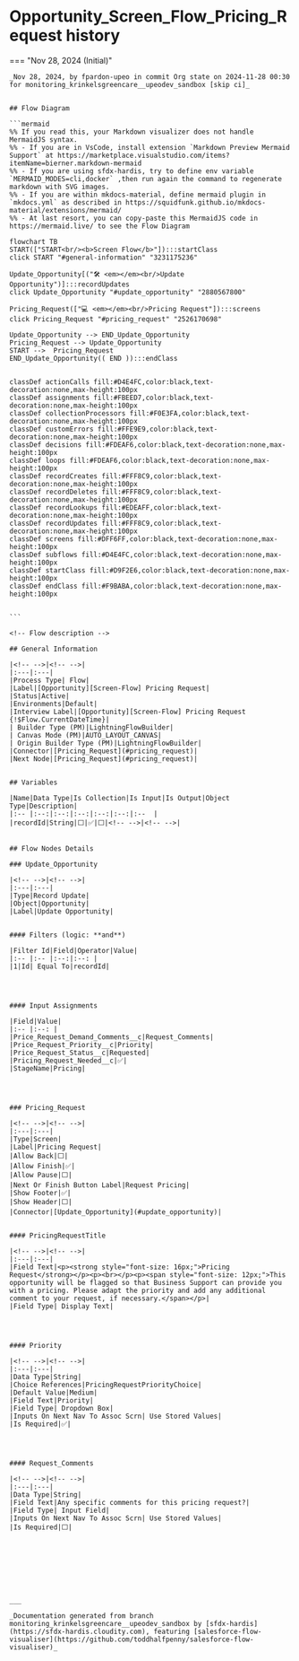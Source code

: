 # Opportunity_Screen_Flow_Pricing_Request history

<!-- This page has been generated to be viewed with mkdocs-material, you can not view it just as markdown . Activate tab plugin following the doc at https://squidfunk.github.io/mkdocs-material/reference/content-tabs/ -->

=== "Nov 28, 2024 (Initial)"

    _Nov 28, 2024, by fpardon-upeo in commit Org state on 2024-11-28 00:30 for monitoring_krinkelsgreencare__upeodev_sandbox [skip ci]_

    
    ## Flow Diagram
    
    ```mermaid
    %% If you read this, your Markdown visualizer does not handle MermaidJS syntax.
    %% - If you are in VsCode, install extension `Markdown Preview Mermaid Support` at https://marketplace.visualstudio.com/items?itemName=bierner.markdown-mermaid
    %% - If you are using sfdx-hardis, try to define env variable `MERMAID_MODES=cli,docker` ,then run again the command to regenerate markdown with SVG images.
    %% - If you are within mkdocs-material, define mermaid plugin in `mkdocs.yml` as described in https://squidfunk.github.io/mkdocs-material/extensions/mermaid/
    %% - At last resort, you can copy-paste this MermaidJS code in https://mermaid.live/ to see the Flow Diagram
    
    flowchart TB
    START(["START<br/><b>Screen Flow</b>"]):::startClass
    click START "#general-information" "3231175236"
    
    Update_Opportunity[("🛠️ <em></em><br/>Update Opportunity")]:::recordUpdates
    click Update_Opportunity "#update_opportunity" "2880567800"
    
    Pricing_Request(["💻 <em></em><br/>Pricing Request"]):::screens
    click Pricing_Request "#pricing_request" "2526170698"
    
    Update_Opportunity --> END_Update_Opportunity
    Pricing_Request --> Update_Opportunity
    START -->  Pricing_Request
    END_Update_Opportunity(( END )):::endClass
    
    
    classDef actionCalls fill:#D4E4FC,color:black,text-decoration:none,max-height:100px
    classDef assignments fill:#FBEED7,color:black,text-decoration:none,max-height:100px
    classDef collectionProcessors fill:#F0E3FA,color:black,text-decoration:none,max-height:100px
    classDef customErrors fill:#FFE9E9,color:black,text-decoration:none,max-height:100px
    classDef decisions fill:#FDEAF6,color:black,text-decoration:none,max-height:100px
    classDef loops fill:#FDEAF6,color:black,text-decoration:none,max-height:100px
    classDef recordCreates fill:#FFF8C9,color:black,text-decoration:none,max-height:100px
    classDef recordDeletes fill:#FFF8C9,color:black,text-decoration:none,max-height:100px
    classDef recordLookups fill:#EDEAFF,color:black,text-decoration:none,max-height:100px
    classDef recordUpdates fill:#FFF8C9,color:black,text-decoration:none,max-height:100px
    classDef screens fill:#DFF6FF,color:black,text-decoration:none,max-height:100px
    classDef subflows fill:#D4E4FC,color:black,text-decoration:none,max-height:100px
    classDef startClass fill:#D9F2E6,color:black,text-decoration:none,max-height:100px
    classDef endClass fill:#F9BABA,color:black,text-decoration:none,max-height:100px
    
    
    ```
    
    <!-- Flow description -->
    
    ## General Information
    
    |<!-- -->|<!-- -->|
    |:---|:---|
    |Process Type| Flow|
    |Label|[Opportunity][Screen-Flow] Pricing Request|
    |Status|Active|
    |Environments|Default|
    |Interview Label|[Opportunity][Screen-Flow] Pricing Request {!$Flow.CurrentDateTime}|
    | Builder Type (PM)|LightningFlowBuilder|
    | Canvas Mode (PM)|AUTO_LAYOUT_CANVAS|
    | Origin Builder Type (PM)|LightningFlowBuilder|
    |Connector|[Pricing_Request](#pricing_request)|
    |Next Node|[Pricing_Request](#pricing_request)|
    
    
    ## Variables
    
    |Name|Data Type|Is Collection|Is Input|Is Output|Object Type|Description|
    |:-- |:--:|:--:|:--:|:--:|:--:|:--  |
    |recordId|String|⬜|✅|⬜|<!-- -->|<!-- -->|
    
    
    ## Flow Nodes Details
    
    ### Update_Opportunity
    
    |<!-- -->|<!-- -->|
    |:---|:---|
    |Type|Record Update|
    |Object|Opportunity|
    |Label|Update Opportunity|
    
    
    #### Filters (logic: **and**)
    
    |Filter Id|Field|Operator|Value|
    |:-- |:-- |:--:|:--: |
    |1|Id| Equal To|recordId|
    
    
    
    
    #### Input Assignments
    
    |Field|Value|
    |:-- |:--: |
    |Price_Request_Demand_Comments__c|Request_Comments|
    |Price_Request_Priority__c|Priority|
    |Price_Request_Status__c|Requested|
    |Pricing_Request_Needed__c|✅|
    |StageName|Pricing|
    
    
    
    
    ### Pricing_Request
    
    |<!-- -->|<!-- -->|
    |:---|:---|
    |Type|Screen|
    |Label|Pricing Request|
    |Allow Back|⬜|
    |Allow Finish|✅|
    |Allow Pause|⬜|
    |Next Or Finish Button Label|Request Pricing|
    |Show Footer|✅|
    |Show Header|⬜|
    |Connector|[Update_Opportunity](#update_opportunity)|
    
    
    #### PricingRequestTitle
    
    |<!-- -->|<!-- -->|
    |:---|:---|
    |Field Text|<p><strong style="font-size: 16px;">Pricing Request</strong></p><p><br></p><p><span style="font-size: 12px;">This opportunity will be flagged so that Business Support can provide you with a pricing. Please adapt the priority and add any additional comment to your request, if necessary.</span></p>|
    |Field Type| Display Text|
    
    
    
    
    #### Priority
    
    |<!-- -->|<!-- -->|
    |:---|:---|
    |Data Type|String|
    |Choice References|PricingRequestPriorityChoice|
    |Default Value|Medium|
    |Field Text|Priority|
    |Field Type| Dropdown Box|
    |Inputs On Next Nav To Assoc Scrn| Use Stored Values|
    |Is Required|✅|
    
    
    
    
    #### Request_Comments
    
    |<!-- -->|<!-- -->|
    |:---|:---|
    |Data Type|String|
    |Field Text|Any specific comments for this pricing request?|
    |Field Type| Input Field|
    |Inputs On Next Nav To Assoc Scrn| Use Stored Values|
    |Is Required|⬜|
    
    
    
    
    
    
    
    
    ___
    
    _Documentation generated from branch monitoring_krinkelsgreencare__upeodev_sandbox by [sfdx-hardis](https://sfdx-hardis.cloudity.com), featuring [salesforce-flow-visualiser](https://github.com/toddhalfpenny/salesforce-flow-visualiser)_

